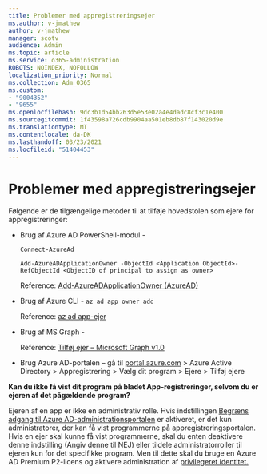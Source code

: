 ```yaml
---
title: Problemer med appregistreringsejer
ms.author: v-jmathew
author: v-jmathew
manager: scotv
audience: Admin
ms.topic: article
ms.service: o365-administration
ROBOTS: NOINDEX, NOFOLLOW
localization_priority: Normal
ms.collection: Adm_O365
ms.custom:
- "9004352"
- "9655"
ms.openlocfilehash: 9dc3b1d54bb263d5e53e02a4e4dadc8cf3c1e400
ms.sourcegitcommit: 1f43598a726cdb9904aa501eb8db87f143020d9e
ms.translationtype: MT
ms.contentlocale: da-DK
ms.lasthandoff: 03/23/2021
ms.locfileid: "51404453"
---
```

# <a name="app-registration-owner-issues"></a>Problemer med appregistreringsejer

Følgende er de tilgængelige metoder til at tilføje hovedstolen som ejere for appregistreringer:

- Brug af Azure AD PowerShell-modul -

    `Connect-AzureAd`

    `Add-AzureADApplicationOwner -ObjectId <Application ObjectId>-RefObjectId <ObjectID of principal to assign as owner>`

    Reference: [Add-AzureADApplicationOwner (AzureAD)](https://docs.microsoft.com/powershell/module/azuread/add-azureadapplicationowner)
- Brug af Azure CLI - `az ad app owner add`

    Reference: [az ad app-ejer](https://docs.microsoft.com/cli/azure/ad/app/owner)
- Brug af MS Graph -

    Reference: [Tilføj ejer – Microsoft Graph v1.0](https://docs.microsoft.com/graph/api/application-post-owners)
- Brug Azure AD-portalen – gå til [portal.azure.com](https://portal.azure.com/) > Azure Active Directory > Appregistrering > Vælg dit program > Ejere > Tilføj ejere

**Kan du ikke få vist dit program på bladet App-registreringer, selvom du er ejeren af det pågældende program?**

Ejeren af en app er ikke en administrativ rolle. Hvis indstillingen [Begræns adgang til Azure AD-administrationsportalen](https://docs.microsoft.com/azure/active-directory/fundamentals/users-default-permissions) er aktiveret, er det kun administratorer, der kan få vist programmerne på appregistreringsportalen. Hvis en ejer skal kunne få vist programmerne, skal du enten deaktivere denne indstilling (Angiv denne til NEJ) eller tildele administratorroller til ejeren kun for det specifikke program. Men til dette skal du bruge en Azure AD Premium P2-licens og aktivere administration af [privilegeret identitet.](https://docs.microsoft.com/azure/active-directory/privileged-identity-management/pim-configure)
